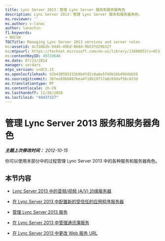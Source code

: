 ```yaml
---
title: Lync Server 2013：管理 Lync Server 服务和服务器角色
description: Lync Server 2013：管理 Lync Server 服务和服务器角色。
ms.reviewer: ''
ms.author: v-lanac
author: lanachin
f1.keywords:
- NOCSH
TOCTitle: Managing Lync Server 2013 services and server roles
ms:assetid: 4c316b2b-9445-49bd-868d-9b537d29b327
ms:mtpsurl: https://technet.microsoft.com/en-us/library/JJ688053(v=OCS.15)
ms:contentKeyID: 49733646
ms.date: 07/23/2014
manager: serdars
mtps_version: v=OCS.15
ms.openlocfilehash: 42b430593331b9b4fd2c0a6e5f48b1bb49d4bb56
ms.sourcegitcommit: 36fee89bb887bea4f18b19f17a8c69daf5bc423d
ms.translationtype: MT
ms.contentlocale: zh-CN
ms.lasthandoff: 11/26/2020
ms.locfileid: "49437327"
---
```

# <a name="managing-lync-server-2013-services-and-server-roles"></a>管理 Lync Server 2013 服务和服务器角色

<div data-xmlns="http://www.w3.org/1999/xhtml">

<div class="topic" data-xmlns="http://www.w3.org/1999/xhtml" data-msxsl="urn:schemas-microsoft-com:xslt" data-cs="https://msdn.microsoft.com/">

<div data-asp="https://msdn2.microsoft.com/asp">



</div>

<div id="mainSection">

<div id="mainBody">

<span> </span>

_**主题上次修改时间：** 2012-10-15_

你可以使用本部分中的过程管理 Lync Server 2013 中的各种服务和服务器角色。

<div>

## <a name="in-this-section"></a>本节内容

  - [Lync Server 2013 中的音频/视频 (A/V) 边缘服务器](lync-server-2013-audio-video-a-v-edge-servers.md)

  - [在 Lync Server 2013 中配置新的受信任的应用程序服务器](lync-server-2013-configure-a-new-trusted-application-server.md)

  - [管理 Lync Server 2013 服务](lync-server-2013-managing-lync-server-services.md)

  - [在 Lync Server 2013 中管理通讯簿服务](lync-server-2013-administering-the-address-book-service.md)

  - [在 Lync Server 2013 中更改 Web 服务 URL](lync-server-2013-change-the-web-services-url.md)

</div>

</div>

<span> </span>

</div>

</div>

</div>


